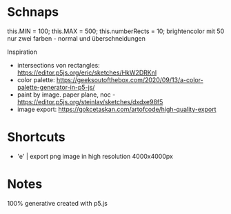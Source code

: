 # Schnaps


this.MIN = 100;
this.MAX = 500;
this.numberRects = 10;
brightencolor mit 50
nur zwei farben - normal und überschneidungen


Inspiration
* intersections von rectangles: https://editor.p5js.org/eric/sketches/HkW2DRKnl 
* color palette: https://geeksoutofthebox.com/2020/09/13/a-color-palette-generator-in-p5-js/ 
* paint by image. paper plane, noc - https://editor.p5js.org/steinlav/sketches/dxdxe98f5
* image export: https://gokcetaskan.com/artofcode/high-quality-export 

# Shortcuts
* 'e' | export png image in high resolution 4000x4000px

# Notes
100% generative
created with p5.js